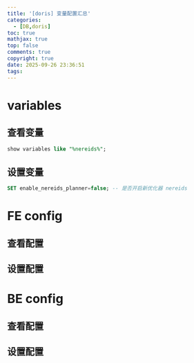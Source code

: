 ```yaml
---
title: '[doris] 变量配置汇总'
categories:
  - [DB,doris]
toc: true
mathjax: true
top: false
comments: true
copyright: true
date: 2025-09-26 23:36:51
tags:
---
```


# variables

## 查看变量

```sql
show variables like "%nereids%";
```

## 设置变量

```sql
SET enable_nereids_planner=false; -- 是否开启新优化器 nereids
```

# FE config

## 查看配置


## 设置配置


# BE config

## 查看配置


## 设置配置